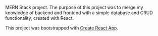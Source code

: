 MERN Stack project. The purpose of this project was to merge my knowledge of backend and frontend with a simple database and CRUD functionality, created with React.

This project was bootstrapped with [Create React App](https://github.com/facebook/create-react-app).
